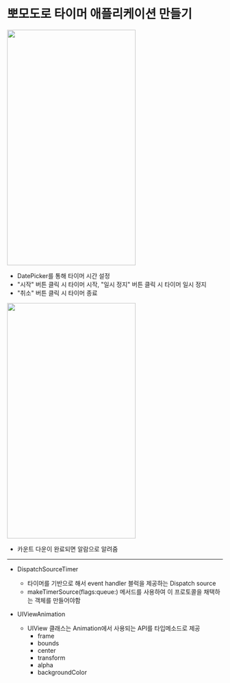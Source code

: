 뽀모도로 타이머 애플리케이션 만들기
===========
<img src="https://user-images.githubusercontent.com/55949986/204124763-4c3bda60-b8ae-4ce6-b6b8-8684a523d6eb.gif" width="300" height="550"/>

* DatePicker를 통해 타이머 시간 설정
* "시작" 버튼 클릭 시 타이머 시작, "일시 정지" 버튼 클릭 시 타이머 일시 정지
* "취소" 버튼 클릭 시 타이머 종료
<p>
<img src="https://user-images.githubusercontent.com/55949986/204124762-c0eb90f2-53e3-4c27-9da8-d9d8347524f2.gif" width="300" height="550"/>

 * 카운트 다운이 완료되면 알람으로 알려줌<br>
---------------------------------------

* DispatchSourceTimer
  * 타이머를 기반으로 해서 event handler 블럭을 제공하는 Dispatch source
  * makeTimerSource(flags:queue:) 메서드를 사용하여 이 프로토콜을 채택하는 객체를 만들어야함

* UIViewAnimation
  * UIView 클래스는 Animation에서 사용되는 API를 타입메소드로 제공
    * frame
    * bounds
    * center
    * transform
    * alpha
    * backgroundColor
